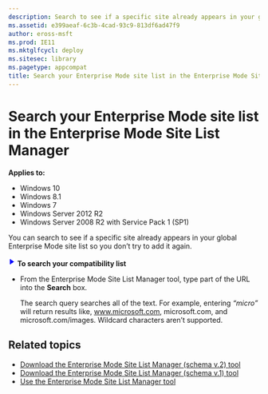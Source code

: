 ```yaml
---
description: Search to see if a specific site already appears in your global Enterprise Mode site list.
ms.assetid: e399aeaf-6c3b-4cad-93c9-813df6ad47f9 
author: eross-msft
ms.prod: IE11
ms.mktglfcycl: deploy
ms.sitesec: library
ms.pagetype: appcompat
title: Search your Enterprise Mode site list in the Enterprise Mode Site List Manager (Internet Explorer 11 for IT Pros)
---
```


# Search your Enterprise Mode site list in the Enterprise Mode Site List Manager

**Applies to:**

-   Windows 10
-   Windows 8.1
-   Windows 7
-   Windows Server 2012 R2
-   Windows Server 2008 R2 with Service Pack 1 (SP1)

You can search to see if a specific site already appears in your global Enterprise Mode site list so you don’t try to add it again.

 ![](images/wedge.gif) **To search your compatibility list**

-   From the Enterprise Mode Site List Manager tool, type part of the URL into the **Search** box.<p>
The search query searches all of the text. For example, entering *“micro”* will return results like, www.microsoft.com, microsoft.com, and microsoft.com/images. Wildcard characters aren’t supported.

## Related topics
- [Download the Enterprise Mode Site List Manager (schema v.2) tool](http://go.microsoft.com/fwlink/p/?LinkId=716853)
- [Download the Enterprise Mode Site List Manager (schema v.1) tool](http://go.microsoft.com/fwlink/p/?LinkID=394378)
- [Use the Enterprise Mode Site List Manager tool](use-the-enterprise-mode-site-list-manager-tool.md)
 

 



